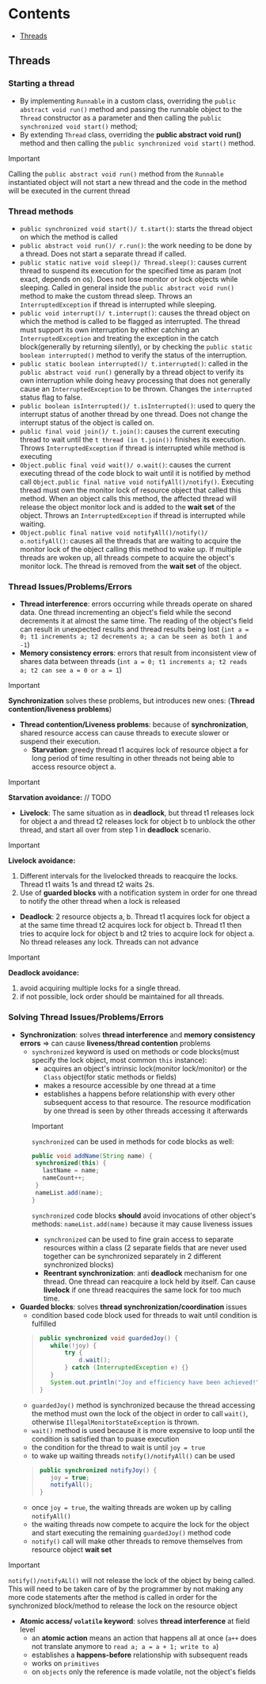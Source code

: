 # **Contents**

- [Threads](#threads)


<a id="threads"></a>
## **Threads**
### **Starting a thread**
- By implementing `Runnable` in a custom class, overriding the `public abstract void run()` method and passing the runnable object to the `Thread` constructor as a parameter and then calling the `public synchronized void start()` method;
- By extending `Thread` class, overriding the **public abstract void run()** method and then calling the `public synchronized void start()` method.
> [!IMPORTANT]
> Calling the `public abstract void run()` method from the `Runnable` instantiated object will not start a new thread and the code in the method will be executed in the current thread

### **Thread methods**
- `public synchronized void start()/ t.start()`: starts the thread object on which the method is called
- `public abstract void run()/ r.run()`: the work needing to be done by a thread. Does not start a separate thread if called.
- `public static native void sleep()/ Thread.sleep()`: causes current thread to suspend its execution for the specified time as param (not exact, depends on os). Does not lose monitor or lock objects while sleeping. Called in general inside the `public abstract void run()` method to make the custom thread sleep. Throws an `InterruptedException` if thread is interrupted while sleeping.
- `public void interrupt()/ t.interrupt()`: causes the thread object on which the method is called to be flagged as interrupted. The thread must support its own interruption by either catching an `InterruptedException` and treating the exception in the catch block(generally by returning silently), or by checking the `public static boolean interrupted()` method to verify the status of the interruption.
- `public static boolean interrupted()/ t.interrupted()`: called in the `public abstract void run()` generally by a thread object to verify its own interruption while doing heavy processing that does not generally cause an `InterruptedException` to be thrown. Changes the `interrupted` status flag to false.
- `public boolean isInterrupted()/ t.isInterrupted()`: used to query the interrupt status of another thread by one thread. Does not change the interrupt status of the object is called on.
- `public final void join()/ t.join()`: causes the current executing thread to wait until the `t thread (in t.join())` finishes its execution. Throws `InterruptedException` if thread is interrupted while method is executing
- `Object.public final void wait()/ o.wait()`: causes the current executing thread of the code block to wait until it is notified by method call `Object.public final native void notifyAll()/notify()`. Executing thread must own the monitor lock of resource object that called this method. When an object calls this method, the affected thread will release the object monitor lock and is added to the **wait set** of the object. Throws an `InterruptedException` if thread is interrupted while waiting. 
- `Object.public final native void notifyAll()/notify()/ o.notifyAll()`: causes all the threads that are waiting to acquire the monitor lock of the object calling this method to wake up. If multiple threads are woken up, all threads compete to acquire the object's monitor lock. The thread is removed from the **wait set** of the object. 

### **Thread Issues/Problems/Errors**
- **Thread interference**: errors occurring while threads operate on shared data. One thread incrementing an object's field while the second decrements it at almost the same time. The reading of the object's field can result in unexpected results and thread results being lost (`int a = 0; t1 increments a; t2 decrements a; a can be seen as both 1 and -1`)
- **Memory consistency errors**: errors that result from inconsistent view of shares data between threads (`int a = 0; t1 increments a; t2 reads a; t2 can see a = 0 or a = 1`)
> [!IMPORTANT]
> **Synchronization** solves these problems, but introduces new ones: (**Thread contention/liveness problems**)
- **Thread contention/Liveness problems**: because of **synchronization**, shared resource access can cause threads to execute slower or suspend their execution. 
  - **Starvation**: greedy thread t1 acquires lock of resource object a for long period of time resulting in other threads not being able to access resource object a.
> [!IMPORTANT]
> **Starvation avoidance:**
> // TODO
  - **Livelock**: The same situation as in **deadlock**, but thread t1 releases lock for object a and thread t2 releases lock for object b to unblock the other thread, and start all over from step 1 in **deadlock** scenario.
> [!IMPORTANT]
> **Livelock avoidance:**
> 1) Different intervals for the livelocked threads to reacquire the locks. Thread t1 waits 1s and thread t2 waits 2s.
> 2) Use of **guarded blocks** with a notification system in order for one thread to notify the other thread when a lock is released
  - **Deadlock**: 2 resource objects a, b. Thread t1 acquires lock for object a at the same time thread t2 acquires lock for object b. Thread t1 then tries to acquire lock for object b and t2 tries to acquire lock for object a. No thread releases any lock. Threads can not advance
> [!IMPORTANT]
> **Deadlock avoidance:** 
> 1) avoid acquiring multiple locks for a single thread.
> 2) if not possible, lock order should be maintained for all threads. 

### **Solving Thread Issues/Problems/Errors**
- **Synchronization**: solves **thread interference** and **memory consistency errors** => can cause **liveness/thread contention** problems
  - `synchronized` keyword is used on methods or code blocks(must specify the lock object, most common `this` instance): 
    - acquires an object's intrinsic lock(monitor lock/monitor) or the `Class` object(for static methods or fields)
    - makes a resource accessible by one thread at a time
    - establishes a happens before relationship with every other subsequent access to that resource. The resource modification by one thread is seen by other threads accessing it afterwards
    > [!IMPORTANT]
    > `synchronized` can be used in methods for code blocks as well: 
    >```java
    >public void addName(String name) {
    >  synchronized(this) {
    >    lastName = name;
    >    nameCount++;
    >  }
    >  nameList.add(name);
    >}
    >```
    > `synchronized` code blocks **should** avoid invocations of other object's methods: `nameList.add(name)` because it may cause liveness issues
    - `synchronized` can be used to fine grain access to separate resources within a class (2 separate fields that are never used together can be synchronized separately in 2 different synchronized blocks)
    - **Reentrant synchronization**: anti **deadlock** mechanism for one thread. One thread can reacquire a lock held by itself. Can cause **livelock** if one thread reacquires the same lock for too much time.
- **Guarded blocks**: solves **thread synchronization/coordination** issues
  - condition based code block used for threads to wait until condition is fulfilled
  >```java
  >public synchronized void guardedJoy() {
  >    while(!joy) {
  >        try {
  >            d.wait();
  >        } catch (InterruptedException e) {}
  >    }
  >    System.out.println("Joy and efficiency have been achieved!");
  >}
  >```
  - `guardedJoy()` method is synchronized because the thread accessing the method must own the lock of the object in order to call `wait()`, otherwise `IllegalMonitorStateException` is thrown.
  - `wait()` method is used because it is more expensive to loop until the condition is satisfied than to puase execution
  - the condition for the thread to wait is until `joy = true`
  - to wake up waiting threads `notify()/notifyAll()` can be used
  >```java
  >public synchronized notifyJoy() {
  >    joy = true;
  >    notifyAll();
  >}
  >```
  - once `joy = true`, the waiting threads are woken up by calling `notifyAll()`
  - the waiting threads now compete to acquire the lock for the object and start executing the remaining `guardedJoy()` method code
  - `notify()` call will make other threads to remove themselves from resource object **wait set**
> [!IMPORTANT] 
> `notify()/notifyALl()` will not release the lock of the object by being called. This will need to be taken care of by the programmer by not making any more code statements after the method is called in order for the synchronized block/method to release the lock on the resource object
- **Atomic access/ `volatile` keyword**: solves **thread interference** at field level
  - an **atomic action** means an action that happens all at once (`a++` does not translate anymore to `read a; a = a + 1; write to a`)
  - establishes a **happens-before** relationship with subsequent reads
  - works on `primitives`
  - on `objects` only the reference is made volatile, not the object's fields